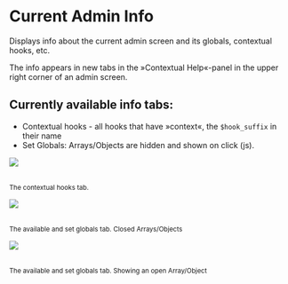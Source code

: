 Current Admin Info
==================

Displays info about the current admin screen and its globals, contextual hooks, etc.

The info appears in new tabs in the »Contextual Help«-panel in the upper right corner of an admin screen.

## Currently available info tabs:

* Contextual hooks - all hooks that have »context«, the `$hook_suffix` in their name
* Set Globals: Arrays/Objects are hidden and shown on click (js).

<img src="https://raw.github.com/franz-josef-kaiser/current-admin-info/master/screenshot-1.png" />

<br /><sup>The contextual hooks tab.</sup>

<img src="https://raw.github.com/franz-josef-kaiser/current-admin-info/master/screenshot-2.png" />

<br /><sup>The available and set globals tab. Closed Arrays/Objects</sup>

<img src="https://raw.github.com/franz-josef-kaiser/current-admin-info/master/screenshot-3.png" />

<br /><sup>The available and set globals tab. Showing an open Array/Object</sup> 